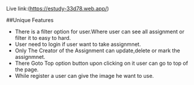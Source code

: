 
Live link:(https://estudy-33d78.web.app/)

##Unique Features

- There is a filter option for user.Where user can see all assignment or filter it to easy to hard.
- User need to login if user want to take assignmnet.
- Only The Creator of the Assignment can update,delete or mark the assignmnet.
- There Goto Top option button upon clicking on it user can go to top of the page.
- While register a user can give the image he want to use.

